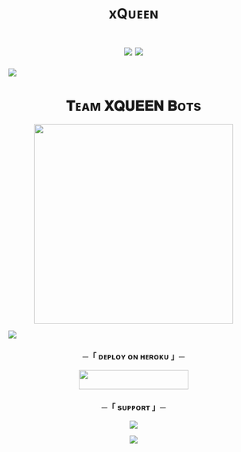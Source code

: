 <!-- 𝗫𝗤𝗨𝗘𝗘𝗡 𝗕𝗔𝗡𝗔𝗟𝗟 -->
<h1 align="center">xQᴜᴇᴇɴ </h1>

<h1 align="center">
<img src="https://user-images.githubusercontent.com/73097560/115834477-dbab4500-a447-11eb-908a-139a6edaec5c.gif">
<img src="https://readme-typing-svg.herokuapp.com?color=FF0085&width=620&lines=🍁+🚩+𝗣𝗢𝗪𝗘𝗥𝗘𝗗+𝗕𝗬+𝗫𝗤𝗨𝗘𝗘𝗡+𝗦𝗘𝗥𝗩𝗘𝗥+🚩+🍁"></b></h3>
<img src="https://user-images.githubusercontent.com/73097560/115834477-dbab4500-a447-11eb-908a-139a6edaec5c.gif">
<h1 align="center"><b>𝐓ᴇᴀᴍ 𝐗𝐐𝐔𝐄𝐄𝐍 𝐁ᴏᴛs</b></h1>
<p align="center"><a href="https://t.me/ASHLF903"><img src="https://files.catbox.moe/bem47n.jpg" width="400"></a></p>
<img src="https://user-images.githubusercontent.com/73097560/115834477-dbab4500-a447-11eb-908a-139a6edaec5c.gif">


<h3 align="center">─「 ᴅᴇᴩʟᴏʏ ᴏɴ ʜᴇʀᴏᴋᴜ 」─</h3>

<p align="center"><a href="https://dashboard.heroku.com/new?template=https://github.com/ASIFXQUEEN/QXQUEENTGBANALL"> 
<img src="https://img.shields.io/badge/Deploy%20On%20Heroku-green?style=for-the-badge&logo=heroku" width="220" height="38.45"/></a></p>

<h3 align="center">─「 sᴜᴩᴩᴏʀᴛ 」─</h3>

<p align="center">
<a href="https://t.me/ASHLF903"><img src="https://img.shields.io/badge/-My%20Telegram-blue.svg?style=for-the-badge&logo=Telegram"></a>
</p>

<p align="center">
<a href="https://t.me/ARAME9"><img src="https://img.shields.io/badge/-Updates%20Channel-blue.svg?style=for-the-badge&logo=Telegram"></a>
</p>
